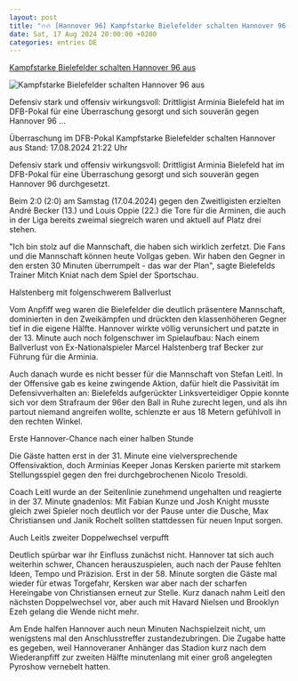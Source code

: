```yaml
---
layout: post
title: "🔥🔥 [Hannover 96] Kampfstarke Bielefelder schalten Hannover 96 aus"
date: Sat, 17 Aug 2024 20:00:00 +0200
categories: entries DE
---
```

[Kampfstarke Bielefelder schalten Hannover 96 aus](https://www.sportschau.de/fussball/dfbpokal/kampfstarke-bielefelder-schalten-hannover-aus,spielbericht-dfb-pokal-bielefeld-hannover-100.html)

![Kampfstarke Bielefelder schalten Hannover 96 aus](https://images.sportschau.de/image/a1fb831b-26e4-4bf6-a35e-4006151ca073/AAABkWFt9xk/AAABkUqnCZ0/16x9-1280/bielefeld-jubel-140.jpg)

Defensiv stark und offensiv wirkungsvoll: Drittligist Arminia Bielefeld hat im DFB-Pokal für eine Überraschung gesorgt und sich souverän gegen Hannover 96 ...

Überraschung im DFB-Pokal Kampfstarke Bielefelder schalten Hannover aus Stand: 17.08.2024 21:22 Uhr

Defensiv stark und offensiv wirkungsvoll: Drittligist Arminia Bielefeld hat im DFB-Pokal für eine Überraschung gesorgt und sich souverän gegen Hannover 96 durchgesetzt.

Beim 2:0 (2:0) am Samstag (17.04.2024) gegen den Zweitligisten erzielten André Becker (13.) und Louis Oppie (22.) die Tore für die Arminen, die auch in der Liga bereits zweimal siegreich waren und aktuell auf Platz drei stehen.

"Ich bin stolz auf die Mannschaft, die haben sich wirklich zerfetzt. Die Fans und die Mannschaft können heute Vollgas geben. Wir haben den Gegner in den ersten 30 Minuten überrumpelt - das war der Plan", sagte Bielefelds Trainer Mitch Kniat nach dem Spiel der Sportschau.

Halstenberg mit folgenschwerem Ballverlust

Vom Anpfiff weg waren die Bielefelder die deutlich präsentere Mannschaft, dominierten in den Zweikämpfen und drückten den klassenhöheren Gegner tief in die eigene Hälfte. Hannover wirkte völlig verunsichert und patzte in der 13. Minute auch noch folgenschwer im Spielaufbau: Nach einem Ballverlust von Ex-Nationalspieler Marcel Halstenberg traf Becker zur Führung für die Arminia.

Auch danach wurde es nicht besser für die Mannschaft von Stefan Leitl. In der Offensive gab es keine zwingende Aktion, dafür hielt die Passivität im Defensivverhalten an: Bielefelds aufgerückter Linksverteidiger Oppie konnte sich vor dem Strafraum der 96er den Ball in Ruhe zurecht legen, und als ihn partout niemand angreifen wollte, schlenzte er aus 18 Metern gefühlvoll in den rechten Winkel.

Erste Hannover-Chance nach einer halben Stunde

Die Gäste hatten erst in der 31. Minute eine vielversprechende Offensivaktion, doch Arminias Keeper Jonas Kersken parierte mit starkem Stellungsspiel gegen den frei durchgebrochenen Nicolo Tresoldi.

Coach Leitl wurde an der Seitenlinie zunehmend ungehalten und reagierte in der 37. Minute gnadenlos: Mit Fabian Kunze und Josh Knight musste gleich zwei Spieler noch deutlich vor der Pause unter die Dusche, Max Christiansen und Janik Rochelt sollten stattdessen für neuen Input sorgen.

Auch Leitls zweiter Doppelwechsel verpufft

Deutlich spürbar war ihr Einfluss zunächst nicht. Hannover tat sich auch weiterhin schwer, Chancen herauszuspielen, auch nach der Pause fehlten Ideen, Tempo und Präzision. Erst in der 58. Minute sorgten die Gäste mal wieder für etwas Torgefahr, Kersken war aber nach der scharfen Hereingabe von Christiansen erneut zur Stelle. Kurz danach nahm Leitl den nächsten Doppelwechsel vor, aber auch mit Havard Nielsen und Brooklyn Ezeh gelang die Wende nicht mehr.

Am Ende halfen Hannover auch neun Minuten Nachspielzeit nicht, um wenigstens mal den Anschlusstreffer zustandezubringen. Die Zugabe hatte es gegeben, weil Hannoveraner Anhänger das Stadion kurz nach dem Wiederanpfiff zur zweiten Hälfte minutenlang mit einer groß angelegten Pyroshow vernebelt hatten.

